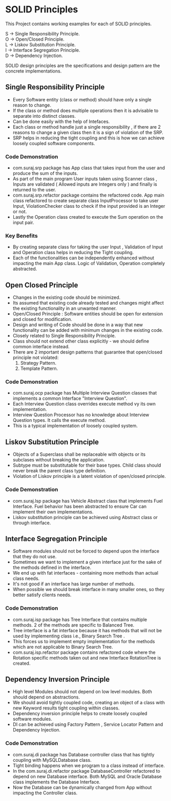 # SOLID Principles
This Project contains working examples for each of SOLID principles.

S -> Single Responsibility Principle. <br>
O -> Open/Closed Principle. <br>
L -> Liskov Substitution Principle. <br>
I -> Interface Segregation  Principle. <br>
D -> Dependency Injection. <br>

SOLID design principles are the specifications and design pattern are the concrete implementations.


## Single Responsibility Principle
* Every Software entity (class or method) should have only a single reason to change. 
* If the class or method does multiple operations then it is advisable to separate into distinct classes.
* Can be done easily with the help of Intefaces.
* Each class or method handle just a single responsibility , if there are 2 reasons to change a given class then it is a sign of violation of the SRP.
* SRP helps in reducing the tight coupling and this is how we can achieve loosely coupled software components.

### Code Demonstration
* com.suraj.srp package has App class that takes input from the user and produce the sum of the inputs. 
* As part of the main program User inputs taken using Scanner class , Inputs are validated ( Allowed inputs are Integers only ) and finally is returned to the user.<br>
* com.suraj.srp.refactor package contains the refactored code. App main class refactored to create separate class InputProcessor to take user Input, ViolationChecker class to check if the input provided is an Integer or not. 
* Lastly the Operation class created to execute the Sum operation on the input pair.<br>

### Key Benefits
* By creating separate class for taking the user Input , Validation of Input and Operation class helps in reducing the Tight coupling.
* Each of the functionalities can be independently enhanced without impacting the main App class. 
Logic of Validation, Operation completely abstracted.   

## Open Closed Principle
* Changes in the existing code should be minimized.
* Its assumed that existing code already tested and changes might affect the existing functionality in an unwanted manner.
* Open/Closed Principle : Software entities should be open for extension and closed for modification.  
* Design and writing of Code should be done in a way that new functionality can be added with minimum changes in the existing code.
* Closely related to Single Responsibility Principle.
* Class should not extend other class explicitly - we should define common interface instead.
* There are 2 important design patterns that guarantee that open/closed principle not violated: 
   1) Strategy Pattern.
   2) Template Pattern.
  
### Code Demonstration
* com.suraj.ocp package has Multiple Interview Question classes that implements a common Interface "Interview Question".
* Each Interview Question class overrides execute method vy its own implementation.
* Interview Question Processor has no knowledge about Interview Question types. It calls the execute method.
* This is a typical implementation of loosely coupled system.

## Liskov Substitution Principle
* Objects of a Superclass shall be replaceable with objects or its subclases without breaking the application.
* Subtype must be substitutable for their base types. Child class should never break the parent class type definition.
* Violation of Liskov principle is a latent violation of open/closed principle.

### Code Demonstration
* com.suraj.lsp package has Vehicle Abstract class that implements Fuel Interface. Fuel behavior has been abstracted to ensure Car can implement their own implementations. 
* Liskov substitution principle can be achieved using Abstract class or through interface.

## Interface Segregation Principle
* Software modules should not be forced to depend upon the interface that they do not use. 
* Sometimes we want to implement a given interface just for the sake of the methods defined in the interface. 
* We end up with fat interfaces - containing more methods than actual class needs.
* It's not good if an interface has large number of methods.
* When possible we should break interface in many smaller ones, so they better satisfy clients needs.

### Code Demonstration
* com.suraj.isp package has Tree Interface that contains multiple methods. 2 of the methods are specific to Balanced Tree.
* Tree interface is a fat interface because it has methods that will not be used by implementing class i.e., Binary Search Tree .  
* This forces us to implement empty implementation for the methods which are not applicable to Binary Search Tree. 
* com.suraj.isp.refactor package contains refactored code where the Rotation specific methods taken out and new Interface RotationTree is created.

## Dependency Inversion Principle
* High level Modules should not depend on low level modules. Both should depend on abstractions.
* We should avoid tightly coupled code, creating an object of a class with new Keyword results tight coupling within classes.
* Dependency inversion principle helps to create loosely coupled software modules.
* DI can be achieved using Factory Pattern , Service Locator Pattern and Dependency Injection.

### Code Demonstration
* com.suraj.di package has Database controller class that has tightly coupling with MySQLDatabase class.
* Tight binding happens when we program to a class instead of interface.
* In the com.suraj.di.refactor package DatabaseController refactored to depend on new Database interface. Both MySQL and Oracle Database class implements the Database Interface.
* Now the Database can be dynamically changed from App without impacting the Controller class.